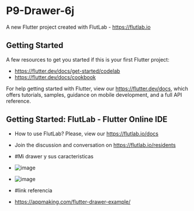 # P9-Drawer-6j

A new Flutter project created with FlutLab - https://flutlab.io

## Getting Started

A few resources to get you started if this is your first Flutter project:

- https://flutter.dev/docs/get-started/codelab
- https://flutter.dev/docs/cookbook

For help getting started with Flutter, view our
https://flutter.dev/docs, which offers tutorials,
samples, guidance on mobile development, and a full API reference.

## Getting Started: FlutLab - Flutter Online IDE

- How to use FlutLab? Please, view our https://flutlab.io/docs
- Join the discussion and conversation on https://flutlab.io/residents

- #Mi drawer y sus caracteristicas
- ![image](https://github.com/abrilmunozzapata1/practica9_drawer_6j/assets/143549033/3743c593-efaf-4055-bae7-bdcd5b07a83c)
- ![image](https://github.com/abrilmunozzapata1/practica9_drawer_6j/assets/143549033/4af6f172-e9a2-451d-ad1d-78c6afbe91d0)

- #link referencia
- https://appmaking.com/flutter-drawer-example/



